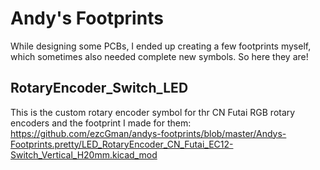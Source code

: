 # Andy's Footprints
While designing some PCBs, I ended up creating a few footprints myself, which sometimes also needed complete new symbols. So here they are!

## RotaryEncoder_Switch_LED
This is the custom rotary encoder symbol for thr CN Futai RGB rotary encoders and the footprint I made for them: https://github.com/ezcGman/andys-footprints/blob/master/Andys-Footprints.pretty/LED_RotaryEncoder_CN_Futai_EC12-Switch_Vertical_H20mm.kicad_mod